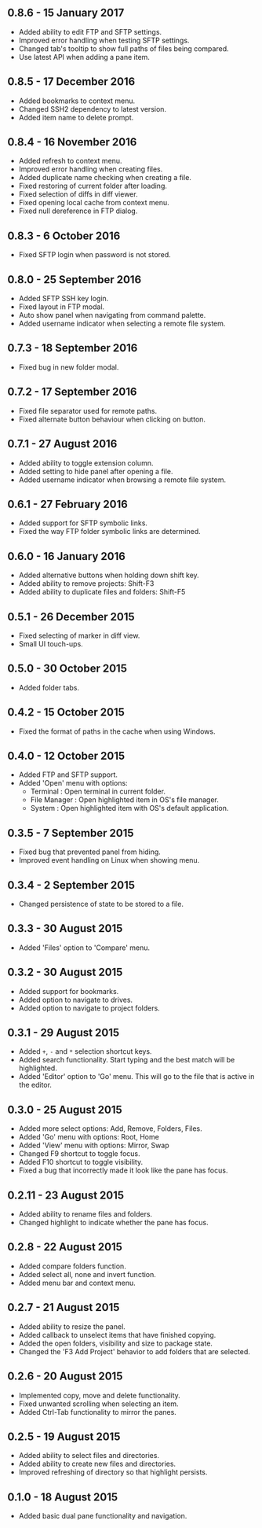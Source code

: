 ## 0.8.6 - 15 January 2017
- Added ability to edit FTP and SFTP settings.
- Improved error handling when testing SFTP settings.
- Changed tab's tooltip to show full paths of files being compared.
- Use latest API when adding a pane item.

## 0.8.5 - 17 December 2016
- Added bookmarks to context menu.
- Changed SSH2 dependency to latest version.
- Added item name to delete prompt.

## 0.8.4 - 16 November 2016
- Added refresh to context menu.
- Improved error handling when creating files.
- Added duplicate name checking when creating a file.
- Fixed restoring of current folder after loading.
- Fixed selection of diffs in diff viewer.
- Fixed opening local cache from context menu.
- Fixed null dereference in FTP dialog.

## 0.8.3 - 6 October 2016
* Fixed SFTP login when password is not stored.

## 0.8.0 - 25 September 2016
* Added SFTP SSH key login.
* Fixed layout in FTP modal.
* Auto show panel when navigating from command palette.
* Added username indicator when selecting a remote file system.

## 0.7.3 - 18 September 2016
* Fixed bug in new folder modal.

## 0.7.2 - 17 September 2016
* Fixed file separator used for remote paths.
* Fixed alternate button behaviour when clicking on button.

## 0.7.1 - 27 August 2016
* Added ability to toggle extension column.
* Added setting to hide panel after opening a file.
* Added username indicator when browsing a remote file system.

## 0.6.1 - 27 February 2016
* Added support for SFTP symbolic links.
* Fixed the way FTP folder symbolic links are determined.

## 0.6.0 - 16 January 2016
* Added alternative buttons when holding down shift key.
* Added ability to remove projects: Shift-F3
* Added ability to duplicate files and folders: Shift-F5

## 0.5.1 - 26 December 2015
* Fixed selecting of marker in diff view.
* Small UI touch-ups.

## 0.5.0 - 30 October 2015
* Added folder tabs.

## 0.4.2 - 15 October 2015
* Fixed the format of paths in the cache when using Windows.

## 0.4.0 - 12 October 2015
* Added FTP and SFTP support.
* Added 'Open' menu with options:
  * Terminal : Open terminal in current folder.
  * File Manager : Open highlighted item in OS's file manager.
  * System : Open highlighted item with OS's default application.

## 0.3.5 - 7 September 2015
* Fixed bug that prevented panel from hiding.
* Improved event handling on Linux when showing menu.

## 0.3.4 - 2 September 2015
* Changed persistence of state to be stored to a file.

## 0.3.3 - 30 August 2015
* Added 'Files' option to 'Compare' menu.

## 0.3.2 - 30 August 2015
* Added support for bookmarks.
* Added option to navigate to drives.
* Added option to navigate to project folders.

## 0.3.1 - 29 August 2015
* Added `+`, `-` and `*` selection shortcut keys.
* Added search functionality. Start typing and the best match will be highlighted.
* Added 'Editor' option to 'Go' menu. This will go to the file that is active in the editor.

## 0.3.0 - 25 August 2015
* Added more select options: Add, Remove, Folders, Files.
* Added 'Go' menu with options: Root, Home
* Added 'View' menu with options: Mirror, Swap
* Changed F9 shortcut to toggle focus.
* Added F10 shortcut to toggle visibility.
* Fixed a bug that incorrectly made it look like the pane has focus.

## 0.2.11 - 23 August 2015
* Added ability to rename files and folders.
* Changed highlight to indicate whether the pane has focus.

## 0.2.8 - 22 August 2015
* Added compare folders function.
* Added select all, none and invert function.
* Added menu bar and context menu.

## 0.2.7 - 21 August 2015
* Added ability to resize the panel.
* Added callback to unselect items that have finished copying.
* Added the open folders, visibility and size to package state.
* Changed the 'F3 Add Project' behavior to add folders that are selected.

## 0.2.6 - 20 August 2015
* Implemented copy, move and delete functionality.
* Fixed unwanted scrolling when selecting an item.
* Added Ctrl-Tab functionality to mirror the panes.

## 0.2.5 - 19 August 2015
* Added ability to select files and directories.
* Added ability to create new files and directories.
* Improved refreshing of directory so that highlight persists.

## 0.1.0 - 18 August 2015
* Added basic dual pane functionality and navigation.
